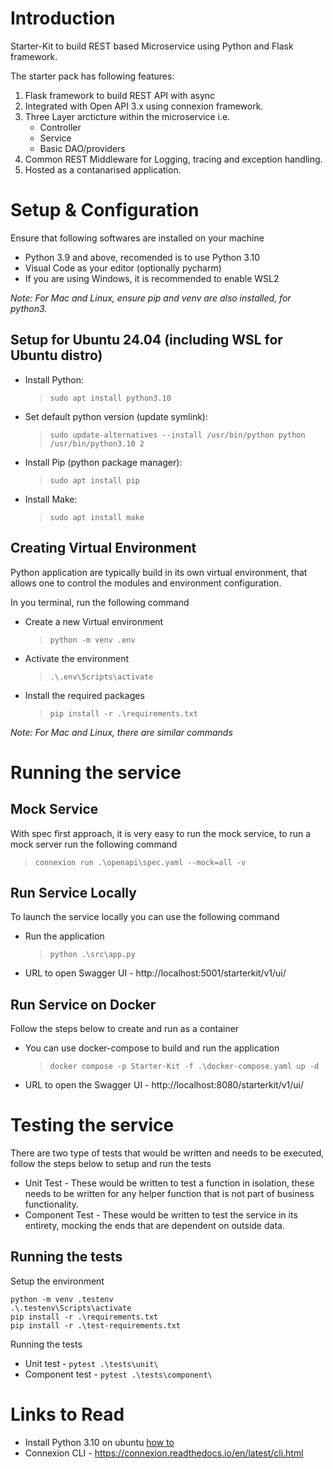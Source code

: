 # Introduction 
Starter-Kit to build REST based Microservice using Python and Flask framework.

The starter pack has following features:
1. Flask framework to build REST API with async
2. Integrated with Open API 3.x using connexion framework.
3. Three Layer arcticture within the microservice i.e. 
    - Controller
    - Service
    - Basic DAO/providers 
4. Common REST Middleware for Logging, tracing and exception handling.
5. Hosted as a contanarised application.

# Setup & Configuration

Ensure that following softwares are installed on your machine
- Python 3.9 and above, recomended is to use Python 3.10
- Visual Code as your editor (optionally pycharm)
- If you are using Windows, it is recommended to enable WSL2

*Note: For Mac and Linux, ensure pip and venv are also installed, for python3.*

## Setup for Ubuntu 24.04 (including WSL for Ubuntu distro)

- Install Python: 
    > ```sudo apt install python3.10```
- Set default python version (update symlink): 
    > ```sudo update-alternatives --install /usr/bin/python python /usr/bin/python3.10 2```
- Install Pip (python package manager):
    > ```sudo apt install pip```
- Install Make: 
    > ```sudo apt install make```

## Creating Virtual Environment

Python application are typically build in its own virtual environment, that allows one to control the modules and environment configuration.

In you terminal, run the following command
- Create a new Virtual environment
    > ```python -m venv .env```
- Activate the environment
    > ```.\.env\Scripts\activate```
- Install the required packages
    > ```pip install -r .\requirements.txt```

*Note: For Mac and Linux, there are similar commands*

# Running the service
## Mock Service
With spec first approach, it is very easy to run the mock service, to run a mock server run the following command

> ```connexion run .\openapi\spec.yaml --mock=all -v```

## Run Service Locally
To launch the service locally you can use the following command

- Run the application 
    > ```python .\src\app.py```
- URL to open Swagger UI - http://localhost:5001/starterkit/v1/ui/

## Run Service on Docker
Follow the steps below to create and run as a container

- You can use docker-compose to build and run the application
    > ```docker compose -p Starter-Kit -f .\docker-compose.yaml up -d```
- URL to open the Swagger UI - http://localhost:8080/starterkit/v1/ui/


# Testing the service

There are two type of tests that would be written and needs to be executed, follow the steps below to setup and run the tests

- Unit Test - These would be written to test a function in isolation, these needs to be written for any helper function that is not part of business functionality.
- Component Test - These would be written to test the service in its entirety, mocking the ends that are dependent on outside data.

## Running the tests

Setup the environment

```
python -m venv .testenv
.\.testenv\Scripts\activate
pip install -r .\requirements.txt
pip install -r .\test-requirements.txt
```

Running the tests
- Unit test - ```pytest .\tests\unit\```
- Component test - ```pytest .\tests\component\```


# Links to Read
- Install Python 3.10 on ubuntu [how to](https://computingforgeeks.com/how-to-install-python-on-ubuntu-linux-system/)
- Connexion CLI - https://connexion.readthedocs.io/en/latest/cli.html
